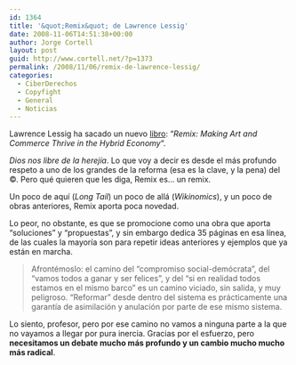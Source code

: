 ```yaml
---
id: 1364
title: '&quot;Remix&quot; de Lawrence Lessig'
date: 2008-11-06T14:51:38+00:00
author: Jorge Cortell
layout: post
guid: http://www.cortell.net/?p=1373
permalink: /2008/11/06/remix-de-lawrence-lessig/
categories:
  - CiberDerechos
  - Copyfight
  - General
  - Noticias
---
```

Lawrence Lessig ha sacado un nuevo <a title="Penguin" href="http://booksellers.penguin.com/nf/Book/BookDisplay/0,,9781594201721,00.html#" target="_blank">libro</a>: &#8220;_Remix: Making Art and Commerce Thrive in the Hybrid Economy_&#8220;.

_Dios nos libre de la herejía_. Lo que voy a decir es desde el más profundo respeto a uno de los grandes de la reforma (esa es la clave, y la pena) del ©. Pero qué quieren que les diga, Remix es&#8230; un remix.

Un poco de aquí (_Long Tail_) un poco de allá (_Wikinomics_), y un poco de obras anteriores, Remix aporta poca novedad.

Lo peor, no obstante, es que se promocione como una obra que aporta &#8220;soluciones&#8221; y &#8220;propuestas&#8221;, y sin embargo dedica 35 páginas en esa línea, de las cuales la mayoría son para repetir ideas anteriores y ejemplos que ya están en marcha.

> Afrontémoslo: el camino del &#8220;compromiso social-demócrata&#8221;, del &#8220;vamos todos a ganar y ser felices&#8221;, y del &#8220;si en realidad todos estamos en el mismo barco&#8221; es un camino viciado, sin salida, y muy peligroso. &#8220;Reformar&#8221; desde dentro del sistema es prácticamente una garantía de asimilación y anulación por parte de ese mismo sistema.

Lo siento, profesor, pero por ese camino no vamos a ninguna parte a la que no vayamos a llegar por pura inercia. Gracias por el esfuerzo, pero **necesitamos un debate mucho más profundo y un cambio mucho mucho más radical**.